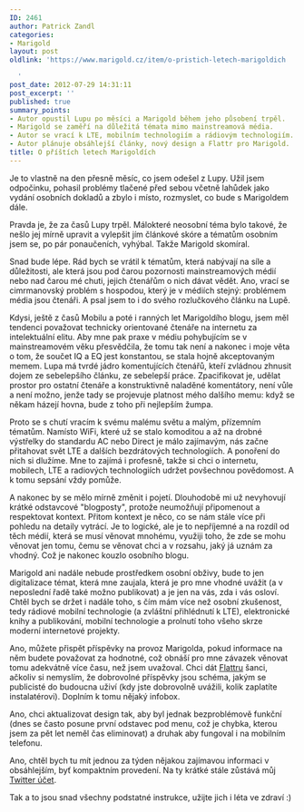 ```yaml
---
ID: 2461
author: Patrick Zandl
categories:
- Marigold
layout: post
oldlink: 'https://www.marigold.cz/item/o-pristich-letech-marigoldich

  '
post_date: 2012-07-29 14:31:11
post_excerpt: ''
published: true
summary_points:
- Autor opustil Lupu po měsíci a Marigold během jeho působení trpěl.
- Marigold se zaměří na důležitá témata mimo mainstreamová média.
- Autor se vrací k LTE, mobilním technologiím a rádiovým technologiím.
- Autor plánuje obsáhlejší články, nový design a Flattr pro Marigold.
title: O příštích letech Marigoldích
---
```


<p> Je to vlastně na den přesně měsíc, co jsem odešel z Lupy. Užil jsem odpočinku, pohasil problémy tlačené před sebou včetně lahůdek jako vydání osobních dokladů a zbylo i místo, rozmyslet, co bude s Marigoldem dále. </p>


<p>Pravda je, že za časů Lupy trpěl. Málokteré neosobní téma bylo takové, že nešlo jej mírně upravit a vylepšit jím článkové skóre a tématům osobním jsem se, po pár ponaučeních, vyhýbal. Takže Marigold skomíral. </p>
<p>Snad bude lépe. Rád bych se vrátil k tématům, která nabývají na síle a důležitosti, ale která jsou pod čarou pozornosti mainstreamových médií nebo nad čarou mé chuti, jejich čtenářům o nich dávat vědět. Ano, vrací se cimrmanovský problém s hospodou, který je v médiích stejný: problémem média jsou čtenáři. A psal jsem to i do svého rozlučkového článku na Lupě. </p>
<p>Kdysi, ještě z časů Mobilu a poté i ranných let Marigoldího blogu, jsem měl tendenci považovat technicky orientované čtenáře na internetu za intelektuální elitu. Aby mne pak praxe v médiu pohybujícím se v mainstreamovém věku přesvědčila, že tomu tak není a nakonec i moje věta o tom, že součet IQ a EQ jest konstantou, se stala hojně akceptovaným memem. Lupa má tvrdé jádro komentujících čtenářů, kteří zvládnou zhnusit dojem ze sebelepšího článku, ze sebelepší práce. Zpacifikovat je, udělat prostor pro ostatní čtenáře a konstruktivně naladěné komentátory, není vůle a není možno, jenže tady se projevuje platnost mého dalšího memu: když se někam házejí hovna, bude z toho při nejlepším žumpa. </p>
<p>Proto se s chutí vracím k svému malému světu a malým, přízemním tématům. Namísto WiFi, které už se stalo komoditou a až na drobné výstřelky do standardu AC nebo Direct je málo zajímavým, nás začne přitahovat svět LTE a dalších bezdrátových technologiích. A ponoření do nich si dlužíme. Mne to zajímá i  profesně, takže si chci o internetu, mobilech, LTE a radiových technologiích udržet povšechnou povědomost. A k tomu sepsání vždy pomůže. </p>
<p> A nakonec by se mělo mírně změnit i pojetí. Dlouhodobě mi už nevyhovují krátké odstavcové "blogposty", protože neumožňují připomenout a respektovat kontext. Přitom kontext je něco, co se nám stále více při pohledu na detaily vytrácí. Je to logické, ale je to nepříjemné a na rozdíl od těch médií, která se musí věnovat mnohému, využiji toho, že zde se mohu věnovat jen tomu, čemu se věnovat chci a v rozsahu, jaký já uznám za vhodný. Což je nakonec kouzlo osobního blogu. </p>
<p>Marigold ani nadále nebude prostředkem osobní obživy, bude to jen digitalizace témat, která mne zaujala, která je pro mne vhodné uvážit (a v neposlední řadě také možno publikovat) a je jen na vás, zda i vás osloví. Chtěl bych se držet i nadále toho, s čím mám více než osobní zkušenost, tedy rádiové mobilní technologie (a zvláštní přihlédnutí k LTE), elektronické knihy a publikování, mobilní technologie a prolnutí toho všeho skrze moderní internetové projekty.</p>
<p> Ano, můžete přispět příspěvky na provoz Marigolda, pokud informace na něm budete považovat za hodnotné, což obnáší pro mne závazek věnovat tomu adekvátně více času, než jsem uvažoval. Chci dát <a href="http://www.flattr.com" target="_self" title="">Flattru</a> šanci, ačkoliv si nemyslím, že dobrovolné příspěvky jsou schéma, jakým se publicisté do budoucna uživí (kdy jste dobrovolně uvážili, kolik zaplatíte instalatérovi). Doplním k tomu nějaký infobox. </p>
<p>Ano, chci aktualizovat design tak, aby byl jednak bezproblémově funkční (dnes se často posune první odstavec pod menu, což je chybka, kterou jsem za pět let neměl čas eliminovat) a druhak aby fungoval i na mobilním telefonu. </p>
<p>Ano, chtěl bych tu mít jednou za týden nějakou zajímavou informaci v obsáhlejším, byť kompaktním provedení. Na ty krátké stále zůstává můj <a href="http://www.twitter.com/tangero" target="_self" title="">Twitter účet</a>.</p>
<p>Tak a to jsou snad všechny podstatné instrukce, užijte jich i léta ve zdraví :)</p>